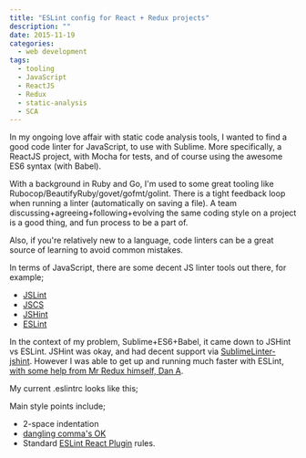```yaml
---
title: "ESLint config for React + Redux projects"
description: ""
date: 2015-11-19
categories:
  - web development
tags:
  - tooling
  - JavaScript
  - ReactJS
  - Redux
  - static-analysis
  - SCA
---
```


In my ongoing love affair with static code analysis tools, I wanted to find a good code linter for JavaScript, to use with Sublime. More specifically, a ReactJS project, with Mocha for tests, and of course using the awesome ES6 syntax (with Babel).

With a background in Ruby and Go, I'm used to some great tooling like Rubocop/BeautifyRuby/govet/gofmt/golint. There is a tight feedback loop when running a linter (automatically on saving a file). A team discussing+agreeing+following+evolving the same coding style on a project is a good thing, and fun process to be a part of.

Also, if you're relatively new to a language, code linters can be a great source of learning to avoid common mistakes.

In terms of JavaScript, there are some decent JS linter tools out there, for example;

- [JSLint](http://www.jslint.com/)
- [JSCS](http://jscs.info/)
- [JSHint](jshint.com)
- [ESLint](http://eslint.org/)

In the context of my problem, Sublime+ES6+Babel, it came down to JSHint vs ESLint. JSHint was okay, and had decent support via [SublimeLinter-jshint](https://github.com/SublimeLinter/SublimeLinter-jshint). However I was able to get up and running much faster with ESLint, [with some help from Mr Redux himself, Dan A](https://medium.com/@dan_abramov/lint-like-it-s-2015-6987d44c5b48#.fxqvf1ja6).

My current .eslintrc looks like this;

<script src="https://gist.github.com/glennr/6070f2c5a28ac397572b.js"></script>

Main style points include;

- 2-space indentation
- [dangling comma's OK](http://eslint.org/docs/rules/comma-dangle.html)
- Standard [ESLint React Plugin](https://github.com/yannickcr/eslint-plugin-react) rules.
